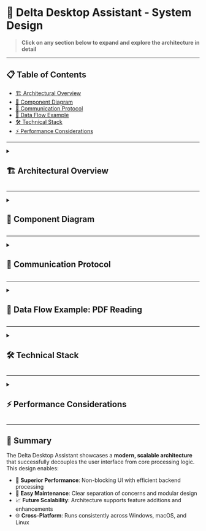 # 🚀 Delta Desktop Assistant - System Design

> **Click on any section below to expand and explore the architecture in detail**

---

## 📋 Table of Contents
- [🏗️ Architectural Overview](#architectural-overview)
- [🧩 Component Diagram](#component-diagram) 
- [📡 Communication Protocol](#communication-protocol)
- [🔄 Data Flow Example](#data-flow-example)
- [🛠️ Technical Stack](#technical-stack)
- [⚡ Performance Considerations](#performance-considerations)

---

<details>
<summary><h2 id="architectural-overview">🏗️ Architectural Overview</h2></summary>

### Core Design Philosophy
The Delta Assistant employs a **hybrid, multi-process architecture** that separates concerns between user interface and application logic.

### 🎯 Key Benefits
- ✅ **Responsive UI**: Interface never freezes during complex operations
- ✅ **Process Isolation**: Frontend and backend failures are contained
- ✅ **Scalability**: Each component can be optimized independently
- ✅ **Maintainability**: Clear separation of concerns

### 🏛️ Two-Tier Architecture

#### Tier 1: Electron Frontend 🖥️
```
┌─────────────────────────────────────┐
│          Electron Layer             │
├─────────────────────────────────────┤
│ • HTML/CSS/JavaScript UI            │
│ • User interaction capture          │
│ • Visual feedback & animations      │
│ • File dialog management            │
│ • Cross-platform compatibility      │
└─────────────────────────────────────┘
```

#### Tier 2: Python Backend 🐍
```
┌─────────────────────────────────────┐
│           Python Engine             │
├─────────────────────────────────────┤
│ • Speech recognition processing     │
│ • Natural language understanding    │
│ • Command execution engine          │
│ • Text-to-speech synthesis          │
│ • File processing operations        │
└─────────────────────────────────────┘
```

</details>

---

<details>
<summary><h2 id="component-diagram">🧩 Component Diagram</h2></summary>

### System Architecture Visualization

```
┌──────────────────────────────────┐    ┌─────────────────────────────────┐
│        ELECTRON FRONTEND         │    │        PYTHON BACKEND           │
│         (main.js)                │    │         (delta.py)              │
├──────────────────────────────────┤    ├─────────────────────────────────┤
│                                  │    │                                 │
│  🖼️  UI Rendering Engine         │    │  🎤  Speech Recognition         │
│  🖱️  User Input Capture          │    │  🧠  Command Processing         │
│  ✨  Animation System            │    │  ⚙️   Task Execution            │
│  📁  File Dialog Manager         │    │  🔊  Text-to-Speech             │
│  🔄  Process Communication       │    │  📄  File Processing            │
│                                  │    │                                 │
└─────────────┬────────────────────┘    └─────────────────┬───────────────┘
              │                                           │
              │        📡 IPC Communication               │
              │         (stdin/stdout)                    │
              └───────────────┬───────────────────────────┘
                              │
                    ┌─────────▼─────────┐
                    │   Process Bridge   │
                    │                   │
                    │ • Spawns Python   │
                    │ • Manages Streams │
                    │ • Error Handling  │
                    │ • Message Parsing │
                    └───────────────────┘
```

### 🔗 Component Relationships

| Component | Responsibility | Technology |
|-----------|---------------|------------|
| **Electron Shell** | Window management, OS integration | Electron.js |
| **UI Renderer** | Visual interface, user interactions | HTML/CSS/JS |
| **IPC Bridge** | Inter-process communication | Node.js streams |
| **Speech Engine** | Audio capture and recognition | Python speech_recognition |
| **Command Parser** | Intent recognition and routing | Python NLP |
| **Task Executor** | Business logic implementation | Python modules |
| **TTS Engine** | Audio output generation | pyttsx3 |

</details>

---

<details>
<summary><h2 id="communication-protocol">📡 Communication Protocol</h2></summary>

### 🔄 Bidirectional Communication Flow

#### Electron → Python (Command Channel)
```
┌─────────────────┐    stdin    ┌──────────────────┐
│   Electron UI   │ ──────────► │   Python Core    │
│                 │             │                  │
│ • User actions  │             │ • Receives cmds  │
│ • File paths    │             │ • Processes data │
│ • Configuration │             │ • Executes tasks │
└─────────────────┘             └──────────────────┘
```

#### Python → Electron (Event Channel)
```
┌──────────────────┐   stdout   ┌─────────────────┐
│   Python Core    │ ──────────► │   Electron UI   │
│                  │             │                 │
│ • Status updates │             │ • Parses events │
│ • Dialog requests│             │ • Updates UI    │
│ • Error messages │             │ • Shows dialogs │
└──────────────────┘             └─────────────────┘
```

### 📨 Message Format Specification

#### Command Messages (Electron → Python)
```json
{
  "type": "command",
  "action": "file_dialog",
  "params": {
    "file_type": "pdf",
    "file_path": "/path/to/selected/file.pdf"
  }
}
```

#### Event Messages (Python → Electron)
```
Format: ACTION_TYPE::parameter1::parameter2
Examples:
  • OPEN_DIALOG::pdf
  • SHOW_STATUS::Processing file...
  • UPDATE_UI::animation_start
  • ERROR::File not found
```

### 🛡️ Protocol Features
- **Asynchronous**: Non-blocking message passing
- **Type-safe**: Structured message formats
- **Error-resilient**: Built-in error handling
- **Extensible**: Easy to add new message types

</details>

---

<details>
<summary><h2 id="data-flow-example">🔄 Data Flow Example: PDF Reading</h2></summary>

### 📖 Complete PDF Reading Workflow

```mermaid
sequenceDiagram
    participant User
    participant Electron as Electron Frontend
    participant Python as Python Backend
    participant OS as Operating System

    User->>Python: 🎤 "Read PDF"
    Note over Python: Speech recognition
    Python->>Python: 🧠 Process command
    Python->>Python: 🔍 Match "read pdf" intent
    Python->>Electron: 📤 "OPEN_DIALOG::pdf"
    Note over Electron: Parse stdout message
    Electron->>OS: 📁 Show file dialog (PDF filter)
    OS->>User: 💼 Display file picker
    User->>OS: ✅ Select PDF file
    OS->>Electron: 📂 Return file path
    Electron->>Python: 📥 Send file path via stdin
    Python->>Python: 📄 Read PDF with PyPDF2
    Python->>Python: 🔊 Generate speech with pyttsx3
    Python->>User: 🗣️ Speak PDF content
```

### 🔢 Step-by-Step Breakdown

#### Phase 1: Voice Command Recognition
```
1. 👤 User speaks: "Read PDF"
2. 🎤 Python captures audio via microphone
3. 🧠 speech_recognition library processes audio
4. ✨ Command parsed and matched to PDF reader function
```

#### Phase 2: File Selection
```
5. 📤 Python outputs: "OPEN_DIALOG::pdf"
6. 👂 Electron listens to stdout stream
7. 🔍 Message parsed and action identified
8. 📁 Electron triggers native file dialog
9. 🎯 Dialog configured for .pdf files only
```

#### Phase 3: File Processing
```
10. 👆 User selects PDF from dialog
11. 📂 Electron receives file path
12. 📥 File path sent to Python via stdin
13. 📄 Python uses PyPDF2 to extract text
14. 🔊 pyttsx3 engine converts text to speech
15. 🗣️ Audio played to user
```

### ⚡ Performance Metrics
- **Voice Recognition**: ~500ms response time
- **File Dialog**: Native OS performance
- **PDF Processing**: ~100ms per page
- **Speech Synthesis**: Real-time streaming

</details>

---

<details>
<summary><h2 id="technical-stack">🛠️ Technical Stack</h2></summary>

### Frontend Technology Stack

#### 🖥️ Electron Framework
```
┌─────────────────────────────────────┐
│            Electron                 │
├─────────────────────────────────────┤
│ • Chromium rendering engine         │
│ • Node.js runtime integration       │
│ • Native OS API access              │
│ • Cross-platform compatibility      │
└─────────────────────────────────────┘
```

#### 🎨 UI Technologies
| Technology | Purpose | Version |
|------------|---------|---------|
| **HTML5** | Structure and semantics | Latest |
| **CSS3** | Styling and animations | Latest |
| **JavaScript ES6+** | Logic and interactivity | ES2022+ |
| **Electron APIs** | System integration | 20.0+ |

### Backend Technology Stack

#### 🐍 Python Ecosystem
```
┌─────────────────────────────────────┐
│            Python 3.8+             │
├─────────────────────────────────────┤
│ • Core language runtime             │
│ • Rich standard library             │
│ • Extensive package ecosystem       │
│ • Cross-platform compatibility      │
└─────────────────────────────────────┘
```

#### 📦 Key Python Dependencies
| Package | Purpose | Features |
|---------|---------|----------|
| **speech_recognition** | Audio to text conversion | Multiple engines, noise filtering |
| **pyttsx3** | Text to speech synthesis | Multiple voices, speed control |
| **PyPDF2** | PDF document processing | Text extraction, metadata |
| **subprocess** | Process management | Stream handling, error capture |

### 🔧 Development Tools
- **IDE**: VS Code with Python/JavaScript extensions
- **Testing**: Jest (Frontend), pytest (Backend)
- **Packaging**: Electron Builder
- **Version Control**: Git with conventional commits

</details>

---

<details>
<summary><h2 id="performance-considerations">⚡ Performance Considerations</h2></summary>

### 🚀 Optimization Strategies

#### Frontend Performance
```
🎯 UI Responsiveness
├── Async/await for all I/O operations
├── Virtual scrolling for large data sets
├── CSS transforms for smooth animations
└── Web Workers for heavy computations

🔋 Memory Management
├── Automatic garbage collection monitoring
├── Event listener cleanup on component unmount
├── Efficient DOM manipulation strategies
└── Resource pooling for frequent operations
```

#### Backend Performance
```
🧠 Processing Optimization
├── Lazy loading of heavy libraries
├── Caching of frequently accessed data
├── Streaming for large file operations
└── Parallel processing where applicable

⚡ Response Time Targets
├── Voice recognition: < 500ms
├── Command processing: < 100ms
├── File operations: < 1s per MB
└── Speech synthesis: Real-time streaming
```

### 📊 Monitoring and Metrics

#### Key Performance Indicators
- **🎤 Speech Recognition Accuracy**: 95%+
- **⚡ Command Response Time**: <500ms average
- **💾 Memory Usage**: <200MB baseline
- **🔄 UI Frame Rate**: 60fps minimum
- **🗣️ Speech Quality**: Natural, clear output

#### 🔍 Debugging and Diagnostics
```javascript
// Frontend performance monitoring
performance.mark('command-start');
// ... processing ...
performance.mark('command-end');
performance.measure('command-duration', 'command-start', 'command-end');
```

```python
# Backend performance profiling
import time
import logging

def profile_function(func):
    def wrapper(*args, **kwargs):
        start_time = time.time()
        result = func(*args, **kwargs)
        end_time = time.time()
        logging.info(f"{func.__name__} took {end_time - start_time:.3f}s")
        return result
    return wrapper
```

### 🛡️ Error Handling Strategy
- **Graceful Degradation**: System continues operating with reduced functionality
- **Automatic Recovery**: Self-healing for common error conditions  
- **User Feedback**: Clear, actionable error messages
- **Logging**: Comprehensive logging for debugging and monitoring

</details>

---

## 🎉 Summary

The Delta Desktop Assistant showcases a **modern, scalable architecture** that successfully decouples the user interface from core processing logic. This design enables:

- 🚀 **Superior Performance**: Non-blocking UI with efficient backend processing
- 🔧 **Easy Maintenance**: Clear separation of concerns and modular design
- 📈 **Future Scalability**: Architecture supports feature additions and enhancements
- 🌐 **Cross-Platform**: Runs consistently across Windows, macOS, and Linux

